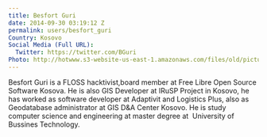 ```yaml
---
title: Besfort Guri
date: 2014-09-30 03:19:12 Z
permalink: users/besfort_guri
Country: Kosovo
Social Media (Full URL):
  Twitter: https://twitter.com/BGuri
Photo: http://hotwww.s3-website-us-east-1.amazonaws.com/files/old/pictures/picture-208-1432131324.jpg
---
```


<p>Besfort Guri is a FLOSS hacktivist,board member at Free Libre Open Source Software Kosova. He is also GIS Developer at IRuSP Project in Kosovo, he has worked as software developer at Adaptivit and Logistics Plus, also as Geodatabase administrator at GIS D&amp;A Center Kosovo. He is study computer science and engineering at master degree at&nbsp; University of Bussines Technology.</p>
